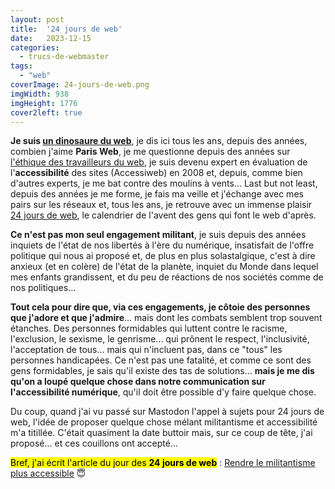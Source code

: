 ```yaml
---
layout: post
title:  '24 jours de web'
date:   2023-12-15
categories: 
  - trucs-de-webmaster
tags:
  - "web"
coverImage: 24-jours-de-web.png
imgWidth: 938
imgHeight: 1776
cover2left: true
---
```


<strong>Je suis <a href="/2015/10/joyeux-webiversaire-moko/">un dinosaure du <span lang="en">web</span></a></strong>, je dis ici tous les ans, depuis des années, combien j'aime <strong>Paris Web</strong>, je me questionne depuis des années sur <a href="/2018/06/manifeste-pour-un-web-ethique/">l'éthique des travailleurs du web</a>, je suis devenu expert en évaluation de l'<strong>accessibilité</strong> des sites (Accessiweb) en 2008 et, depuis, comme bien d'autres experts, je me bat contre des moulins à vents... <span lang="en">Last but not least</span>, depuis des années je me forme, je fais ma veille et j'échange avec mes pairs sur les réseaux et, tous les ans, je retrouve avec un immense plaisir <a href="https://www.24joursdeweb.fr/">24&nbsp;jours de <span lang="en">web</span></a>, le calendrier de l'avent des gens qui font le <span lang="en">web</span> d'après.

<strong>Ce n'est pas mon seul engagement militant</strong>, je suis depuis des années inquiets de l'état de nos libertés à l'ère du numérique, insatisfait de l'offre politique qui nous ai proposé et, de plus en plus solastalgique, c'est à dire anxieux (et en colère) de l'état de la planète, inquiet du Monde dans lequel mes enfants grandissent, et du peu de réactions de nos sociétés comme de nos politiques...

<strong>Tout cela pour dire que, via ces engagements, je côtoie des personnes que j'adore et que j'admire</strong>... mais dont les combats semblent trop souvent étanches. Des personnes formidables qui luttent contre le racisme, l'exclusion, le sexisme, le genrisme... qui prônent le respect, l'inclusivité, l'acceptation de tous... mais qui n'incluent pas, dans ce "tous" les personnes handicapées. Ce n'est pas une fatalité, et comme ce sont des gens formidables, je sais qu'il existe des tas de solutions... <strong>mais je me dis qu'on a loupé quelque chose dans notre communication sur l'accessibilité numérique</strong>, qu'il doit être possible d'y faire quelque chose.

Du coup, quand j'ai vu passé sur Mastodon l'appel à sujets pour 24&nbsp;jours de web, l'idée de proposer quelque chose mélant militantisme et accessibilité m'a titillée. C'était quasiment la date buttoir mais, sur ce coup de tête, j'ai proposé... et ces couillons ont accepté...

<mark>Bref, j'ai écrit l'article du jour des <strong>24 jours de <span lang="en">web</span></strong></mark>&nbsp;: <a href="https://www.24joursdeweb.fr/2023/rendre-le-militantisme-plus-accessible/">Rendre le militantisme plus accessible</a> <span aria-hidden="true">😇</span>

